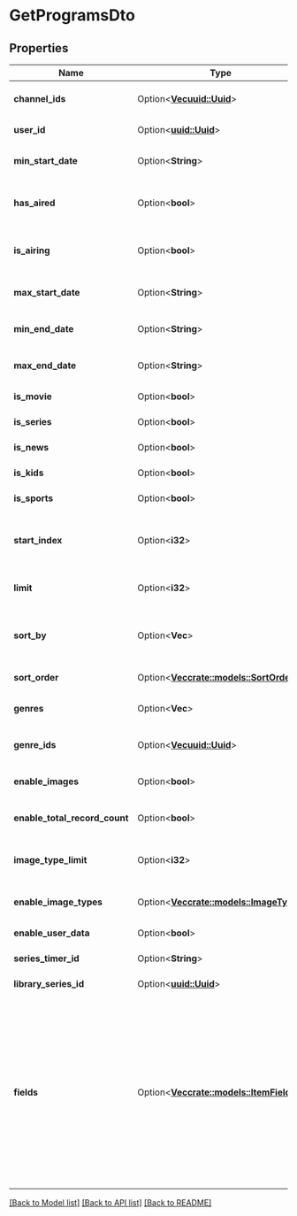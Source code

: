 # GetProgramsDto

## Properties

Name | Type | Description | Notes
------------ | ------------- | ------------- | -------------
**channel_ids** | Option<[**Vec<uuid::Uuid>**](uuid::Uuid.md)> | Gets or sets the channels to return guide information for. | [optional]
**user_id** | Option<[**uuid::Uuid**](uuid::Uuid.md)> | Gets or sets optional. Filter by user id. | [optional]
**min_start_date** | Option<**String**> | Gets or sets the minimum premiere start date.  Optional. | [optional]
**has_aired** | Option<**bool**> | Gets or sets filter by programs that have completed airing, or not.  Optional. | [optional]
**is_airing** | Option<**bool**> | Gets or sets filter by programs that are currently airing, or not.  Optional. | [optional]
**max_start_date** | Option<**String**> | Gets or sets the maximum premiere start date.  Optional. | [optional]
**min_end_date** | Option<**String**> | Gets or sets the minimum premiere end date.  Optional. | [optional]
**max_end_date** | Option<**String**> | Gets or sets the maximum premiere end date.  Optional. | [optional]
**is_movie** | Option<**bool**> | Gets or sets filter for movies.  Optional. | [optional]
**is_series** | Option<**bool**> | Gets or sets filter for series.  Optional. | [optional]
**is_news** | Option<**bool**> | Gets or sets filter for news.  Optional. | [optional]
**is_kids** | Option<**bool**> | Gets or sets filter for kids.  Optional. | [optional]
**is_sports** | Option<**bool**> | Gets or sets filter for sports.  Optional. | [optional]
**start_index** | Option<**i32**> | Gets or sets the record index to start at. All items with a lower index will be dropped from the results.  Optional. | [optional]
**limit** | Option<**i32**> | Gets or sets the maximum number of records to return.  Optional. | [optional]
**sort_by** | Option<**Vec<String>**> | Gets or sets specify one or more sort orders, comma delimited. Options: Name, StartDate.  Optional. | [optional]
**sort_order** | Option<[**Vec<crate::models::SortOrder>**](SortOrder.md)> | Gets or sets sort Order - Ascending,Descending. | [optional]
**genres** | Option<**Vec<String>**> | Gets or sets the genres to return guide information for. | [optional]
**genre_ids** | Option<[**Vec<uuid::Uuid>**](uuid::Uuid.md)> | Gets or sets the genre ids to return guide information for. | [optional]
**enable_images** | Option<**bool**> | Gets or sets include image information in output.  Optional. | [optional]
**enable_total_record_count** | Option<**bool**> | Gets or sets a value indicating whether retrieve total record count. | [optional]
**image_type_limit** | Option<**i32**> | Gets or sets the max number of images to return, per image type.  Optional. | [optional]
**enable_image_types** | Option<[**Vec<crate::models::ImageType>**](ImageType.md)> | Gets or sets the image types to include in the output.  Optional. | [optional]
**enable_user_data** | Option<**bool**> | Gets or sets include user data.  Optional. | [optional]
**series_timer_id** | Option<**String**> | Gets or sets filter by series timer id.  Optional. | [optional]
**library_series_id** | Option<[**uuid::Uuid**](uuid::Uuid.md)> | Gets or sets filter by library series id.  Optional. | [optional]
**fields** | Option<[**Vec<crate::models::ItemFields>**](ItemFields.md)> | Gets or sets specify additional fields of information to return in the output. This allows multiple, comma delimited. Options: Budget, Chapters, DateCreated, Genres, HomePageUrl, IndexOptions, MediaStreams, Overview, ParentId, Path, People, ProviderIds, PrimaryImageAspectRatio, Revenue, SortName, Studios, Taglines.  Optional. | [optional]

[[Back to Model list]](../README.md#documentation-for-models) [[Back to API list]](../README.md#documentation-for-api-endpoints) [[Back to README]](../README.md)


